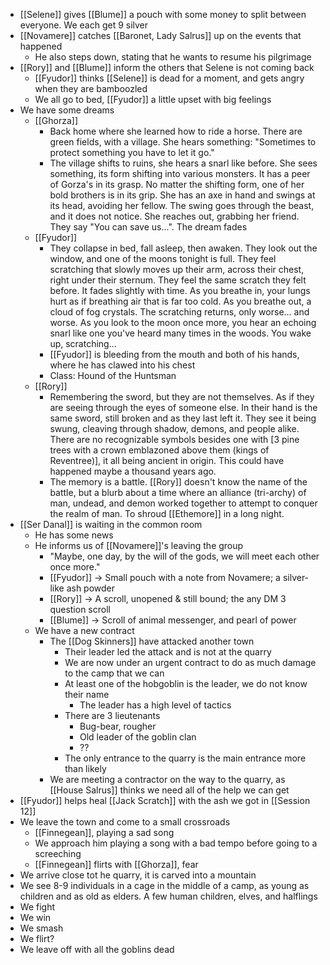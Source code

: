 - [[Selene]] gives [[Blume]] a pouch with some money to split between everyone. We each get 9 silver
- [[Novamere]] catches [[Baronet, Lady Salrus]] up on the events that happened
	- He also steps down, stating that he wants to resume his pilgrimage
- [[Rory]] and [[Blume]] inform the others that Selene is not coming back
	- [[Fyudor]] thinks [[Selene]] is dead for a moment, and gets angry when they are bamboozled
	- We all go to bed, [[Fyudor]] a little upset with big feelings
- We have some dreams
	- [[Ghorza]]
		- Back home where she learned how to ride a horse. There are green fields, with a village. She hears something: "Sometimes to protect something you have to let it go."
		- The village shifts to ruins, she hears a snarl like before. She sees something, its form shifting into various monsters. It has a peer of Gorza's in its grasp. No matter the shifting form, one of her bold brothers is in its grip. She has an axe in hand and swings at its head, avoiding her fellow. The swing goes through the beast, and it does not notice. She reaches out, grabbing her friend. They say "You can save us...". The dream fades
	- [[Fyudor]]
		- They collapse in bed, fall asleep, then awaken. They look out the window, and one of the moons tonight is full. They feel scratching that slowly moves up their arm, across their chest, right under their sternum. They feel the same scratch they felt before. It fades slightly with time. As you breathe in, your lungs hurt as if breathing air that is far too cold. As you breathe out, a cloud of fog crystals. The scratching returns, only worse... and worse. As you look to the moon once more, you hear an echoing snarl like one you've heard many times in the woods. You wake up, scratching... 
		- [[Fyudor]] is bleeding from the mouth and both of his hands, where he has clawed into his chest
		- Class: Hound of the Huntsman
	- [[Rory]]
		- Remembering the sword, but they are not themselves. As if they are seeing through the eyes of someone else. In their hand is the same sword, still broken and as they last left it. They see it being swung, cleaving through shadow, demons, and people alike. There are no recognizable symbols besides one with [3 pine trees with a crown emblazoned above them (kings of Reventree)], it all being ancient in origin. This could have happened maybe a thousand years ago.
		- The memory is a battle. [[Rory]] doesn't know the name of the battle, but a blurb about a time where an alliance (tri-archy) of man, undead, and demon worked together to attempt to conquer the realm of man. To shroud [[Ethemore]] in a long night.
- [[Ser Danal]] is waiting in the common room
	- He has some news
	- He informs us of [[Novamere]]'s leaving the group
		- "Maybe, one day, by the will of the gods, we will meet each other once more."
		- [[Fyudor]] -> Small pouch with a note from Novamere; a silver-like ash powder
		- [[Rory]] -> A scroll, unopened & still bound; the any DM 3 question scroll
		- [[Blume]] -> Scroll of animal messenger, and pearl of power
	- We have a new contract
		- The [[Dog Skinners]] have attacked another town
			- Their leader led the attack and is not at the quarry
			- We are now under an urgent contract to do as much damage to the camp that we can
			- At least one of the hobgoblin is the leader, we do not know their name
				- The leader has a high level of tactics
			- There are 3 lieutenants 
				- Bug-bear, rougher
				- Old leader of the goblin clan
				- ??
			- The only entrance to the quarry is the main entrance more than likely
		- We are meeting a contractor on the way to the quarry, as [[House Salrus]] thinks we need all of the help we can get
- [[Fyudor]] helps heal [[Jack Scratch]] with the ash we got in [[Session 12]]
- We leave the town and come to a small crossroads
	- [[Finnegean]], playing a sad song
	- We approach him playing a song with a bad tempo before going to a screeching 
	- [[Finnegean]] flirts with [[Ghorza]], fear
- We arrive close tot he quarry, it is carved into a mountain 
- We see 8-9 individuals in a cage in the middle of a camp, as young as children and as old as elders. A few human children, elves, and halflings
- We fight
- We win
- We smash
- We flirt?
- We leave off with all the goblins dead